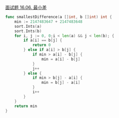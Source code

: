 [面试题 16.06. 最小差](https://leetcode-cn.com/problems/smallest-difference-lcci/)
```go
func smallestDifference(a []int, b []int) int {
	min := 2147483647 + 2147483648
	sort.Ints(a)
	sort.Ints(b)
	for i, j := 0, 0;i < len(a) && j < len(b); {
		if a[i] == b[j] {
			return 0
		} else if a[i] > b[j] {
			if min > a[i] - b[j] {
				min = a[i] - b[j]
			}
			j++
		} else {
			if min > b[j] - a[i] {
				min = b[j] - a[i] 
			}
			i++
		}
	}
	return min
}
```